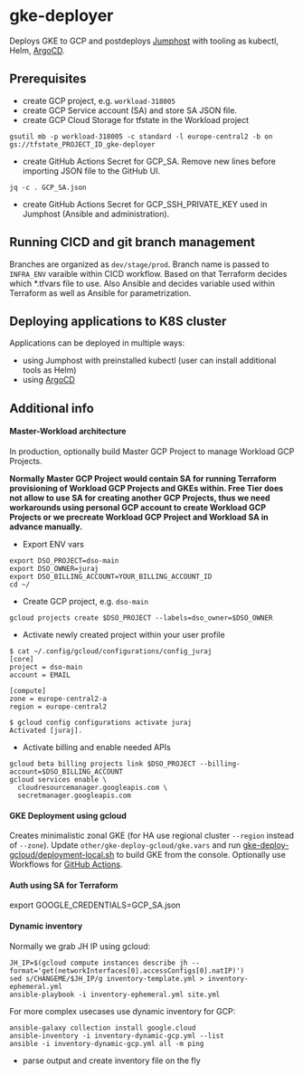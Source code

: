 # gke-deployer
Deploys GKE to GCP and postdeploys [Jumphost](docs/jh.md) with tooling as kubectl, Helm, [ArgoCD](docs/argocd.md).

## Prerequisites
- create GCP project, e.g. `workload-318005`
- create GCP Service account (SA) and store SA JSON file.
- create GCP Cloud Storage for tfstate in the Workload project
```
gsutil mb -p workload-318005 -c standard -l europe-central2 -b on gs://tfstate_PROJECT_ID_gke-deployer
```
- create GitHub Actions Secret for GCP_SA. Remove new lines before importing JSON file to the GitHub UI.
```
jq -c . GCP_SA.json
```
- create GitHub Actions Secret for GCP_SSH_PRIVATE_KEY used in Jumphost (Ansible and administration).

## Running CICD and git branch management
Branches are organized as `dev/stage/prod`. Branch name is passed to `INFRA_ENV` varaible within CICD workflow. Based on that Terraform decides which *.tfvars file to use. Also Ansible
and decides variable used within Terraform as well as Ansible for parametrization.

## Deploying applications to K8S cluster
Applications can be deployed in multiple ways:
- using Jumphost with preinstalled kubectl (user can install additional tools as Helm)
- using [ArgoCD](docs/argocd.md)




## Additional info
#### Master-Workload architecture
In production, optionally build Master GCP Project to manage Workload GCP Projects.

**Normally Master GCP Project would contain SA for running Terraform provisioning of Workload GCP Projects and GKEs within. Free Tier does not allow to use SA for creating another GCP Projects, thus we need workarounds using personal GCP account to create Workload GCP Projects or we precreate Workload GCP Project and Workload SA in advance manually.**

- Export ENV vars
```
export DSO_PROJECT=dso-main
export DSO_OWNER=juraj
export DSO_BILLING_ACCOUNT=YOUR_BILLING_ACCOUNT_ID
cd ~/
```
- Create GCP project, e.g. `dso-main`
```
gcloud projects create $DSO_PROJECT --labels=dso_owner=$DSO_OWNER
```
- Activate newly created project within your user profile
```
$ cat ~/.config/gcloud/configurations/config_juraj
[core]
project = dso-main
account = EMAIL

[compute]
zone = europe-central2-a
region = europe-central2

$ gcloud config configurations activate juraj
Activated [juraj].
```
- Activate billing and enable needed APIs
```
gcloud beta billing projects link $DSO_PROJECT --billing-account=$DSO_BILLING_ACCOUNT
gcloud services enable \
  cloudresourcemanager.googleapis.com \
  secretmanager.googleapis.com
```

#### GKE Deployment using gcloud
Creates minimalistic zonal GKE (for HA use regional cluster `--region` instead of `--zone`).
Update `other/gke-deploy-gcloud/gke.vars` and run [gke-deploy-gcloud/deployment-local.sh](other/gke-deploy-gcloud/deployment-local.sh) to build GKE from the console. Optionally use Workflows for [GitHub Actions](.github/workflows/gke-deploy-gcloud.yml).

#### Auth using SA for Terraform
export GOOGLE_CREDENTIALS=GCP_SA.json

#### Dynamic inventory
Normally we grab JH IP using gcloud:
```
JH_IP=$(gcloud compute instances describe jh --format='get(networkInterfaces[0].accessConfigs[0].natIP)')
sed s/CHANGEME/$JH_IP/g inventory-template.yml > inventory-ephemeral.yml
ansible-playbook -i inventory-ephemeral.yml site.yml
```

For more complex usecases use dynamic inventory for GCP:
```
ansible-galaxy collection install google.cloud
ansible-inventory -i inventory-dynamic-gcp.yml --list
ansible -i inventory-dynamic-gcp.yml all -m ping
```
- parse output and create inventory file on the fly


